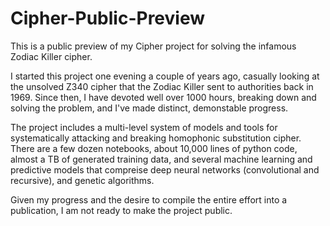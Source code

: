 # Cipher-Public-Preview

This is a public preview of my Cipher project for solving the infamous Zodiac Killer cipher. 

I started this project one evening a couple of years ago, casually looking at the unsolved Z340 cipher that the Zodiac Killer sent to authorities back in 1969. Since then, I have devoted well over 1000 hours, breaking down and solving the problem, and I've made distinct, demonstable progress. 

The project includes a multi-level system of models and tools for systematically attacking and breaking homophonic substitution cipher. There are a few dozen notebooks, about 10,000 lines of python code, almost a TB of generated training data, and several machine learning and predictive models that compreise deep neural networks (convolutional and recursive), and genetic algorithms. 

Given my progress and the desire to compile the entire effort into a publication, I am not ready to make the project public.
